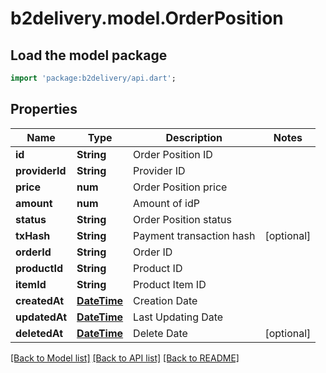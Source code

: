 # b2delivery.model.OrderPosition

## Load the model package
```dart
import 'package:b2delivery/api.dart';
```

## Properties
Name | Type | Description | Notes
------------ | ------------- | ------------- | -------------
**id** | **String** | Order Position ID | 
**providerId** | **String** | Provider ID | 
**price** | **num** | Order Position price | 
**amount** | **num** | Amount of idP | 
**status** | **String** | Order Position status | 
**txHash** | **String** | Payment transaction hash | [optional] 
**orderId** | **String** | Order ID | 
**productId** | **String** | Product ID | 
**itemId** | **String** | Product Item ID | 
**createdAt** | [**DateTime**](DateTime.md) | Creation Date | 
**updatedAt** | [**DateTime**](DateTime.md) | Last Updating Date | 
**deletedAt** | [**DateTime**](DateTime.md) | Delete Date | [optional] 

[[Back to Model list]](../README.md#documentation-for-models) [[Back to API list]](../README.md#documentation-for-api-endpoints) [[Back to README]](../README.md)


